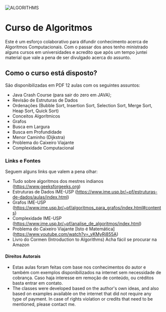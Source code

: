 ![ALGORITHMS](https://img.shields.io/badge/learning-algorithms-red)
# Curso de Algoritmos

Este é um esforço colaborativo para difundir conhecimento acerca de Algoritmos Computacionais. Com o passar dos anos tenho ministrado alguns cursos em universidades e acredito que após um tempo juntei material que vale a pena de ser divulgado acerca do assunto.

## Como o curso está disposto?

São disponibilizadas em PDF 12 aulas com os seguintes assuntos:

* Java Crash Course (para sair do zero em JAVA);
* Revisão de Estruturas de Dados
* Ordenações (Bubble Sort, Insertion Sort, Selection Sort, Merge Sort, Heap Sort, Quick Sort)
* Conceitos Algorítmicos
* Grafos
* Busca em Largura
* Busca em Profundidade
* Menor Caminho (Dijkstra)
* Problema do Caixeiro Viajante
* Complexidade Computacional

### Links e Fontes

Seguem alguns links que  valem a pena olhar:
* Tudo sobre algoritmos dos mestres indianos (https://www.geeksforgeeks.org)
* Estruturas de Dados IME-USP (https://www.ime.usp.br/~pf/estruturas-de-dados/aulas/index.html)
* Grafos IME-USP (https://www.ime.usp.br/~pf/algoritmos_para_grafos/index.html#contents)
* Complexidade IME-USP (https://www.ime.usp.br/~pf/analise_de_algoritmos/index.html)
* Problema do Caixeiro Viajante [Isto é Matemática] (https://www.youtube.com/watch?v=_vKMyRj855A)
* Livro do Cormen (Introduction to Algorithms) Acha fácil se procurar na Amazon

#### Direitos Autorais
* Estas aulas foram feitas com base nos conhecimentos do autor e também com exemplos disponibilizados na internet sem necessidade de cobrança. Caso haja interesse em remoção de conteúdo, ou créditos basta entrar em contato.
* The classes were developed based on the author's own ideas, and also based on examples available on the internet that did not require any type of payment. In case of rights violation or credits that need to be mentioned, please contact me.


